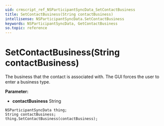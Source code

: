 ```yaml
---
uid: crmscript_ref_NSParticipantSyncData_SetContactBusiness
title: SetContactBusiness(String contactBusiness)
intellisense: NSParticipantSyncData.SetContactBusiness
keywords: NSParticipantSyncData, GetContactBusiness
so.topic: reference
---
```


# SetContactBusiness(String contactBusiness)

The business that the contact is associated with. The GUI forces the user to enter a business type.

**Parameter:** 
 - **contactBusiness** String

```crmscript
NSParticipantSyncData thing;
String contactBusiness;
thing.SetContactBusiness(contactBusiness);
```

